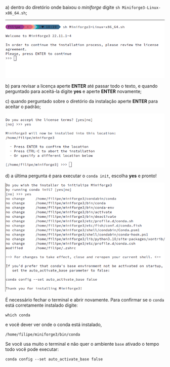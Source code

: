 a) dentro do diretório onde baixou o *miniforge* digite `sh Miniforge3-Linux-x86_64.sh`;

![](images/nix/02-miniforge-install.png?raw=true)

b) para revisar a licença aperte **ENTER** até passar todo o texto,
e quando perguntado para aceitá-la digite **yes** e aperte **ENTER** novamente;

c) quando perguntado sobre o diretório da instalação aperte **ENTER** para aceitar o padrão;

![](images/nix/03-miniforge-license-directory.png?raw=true)

d) a última pergunta é para executar o `conda init`, escolha **yes** e pronto!

![](images/nix/04-miniforge-init.png?raw=true)

É necessário fechar o terminal e abrir novamente.
Para confirmar se o `conda` está corretamente instalado digite:

```shell
which conda
```

e você dever ver onde o conda está instalado,

```shell
/home/filipe/miniforge3/bin/conda
```

Se você usa muito o terminal e não quer o ambiente `base` ativado o tempo todo você pode executar:

```shell
conda config --set auto_activate_base false
```
